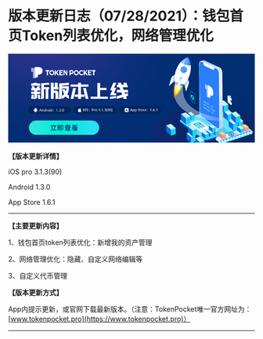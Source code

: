 # 版本更新日志（07/28/2021）：钱包首页Token列表优化，网络管理优化

![](../../.gitbook/assets/xin-ban-ben-tp-banner.png)

**【版本更新详情】**

‌iOS pro 3.1.3(90) 

Android 1.3.0

App Store 1.6.1

****

**【主要更新内容】**

‌1、钱包首页token列表优化：新增我的资产管理‌

2、网络管理优化：隐藏、自定义网络编辑等

‌3、自定义代币管理



**【版本更新方式】**

‌App内提示更新，或官网下载最新版本。（注意：TokenPocket唯一官方网址为：[www.tokenpocket.pro](https://www.tokenpocket.pro)）

****
